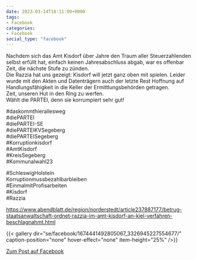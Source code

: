 ```yaml
---
date: 2023-03-14T18:11:09+0000
tags:
- Facebook
categories:
- Facebook
social_type: "facebook"
---
```


Nachdem sich das Amt Kisdorf über Jahre den Traum aller Steuerzahlenden selbst erfüllt hat, einfach keinen Jahresabschluss abgab, war es offenbar Zeit, die nächste Stufe zu zünden.  
Die Razzia hat uns gezeigt: Kisdorf will jetzt ganz oben mit spielen. Leider wurde mit den Akten und Datenträgern auch der letzte Rest Hoffnung auf Handlungsfähigkeit in die Keller der Ermittlungsbehörden getragen.  
Zeit, unseren Hut in den Ring zu werfen.  
Wählt die PARTEI, denn sie korrumpiert sehr gut!  
  
#daskommthierallesweg  
#diePARTEI  
#diePARTEI-SE  
#diePARTEIKVSegeberg  
#diePARTEISegeberg  
#Korruptionkisdorf  
#AmtKisdorf  
#KreisSegeberg  
#Kommunalwahl23  
  
#SchleswigHolstein  
Korruptionmussbezahlbarbleiben  
#EinmalmitProfisarbeiten  
#Kisdorf  
#Razzia  
  
https://www.abendblatt.de/region/norderstedt/article237887177/betrug-staatsanwaltschaft-ordnet-razzia-im-amt-kisdorf-an-kiel-verfahren-beschlagnahmt.html


  
{{< gallery dir="se/facebook/1674441492805067_3326945227554677/" caption-position="none" hover-effect="none" item-height="25%" />}}
  


[Zum Post auf Facebook](https://www.facebook.com/1674441492805067/posts/3326945227554677/)
